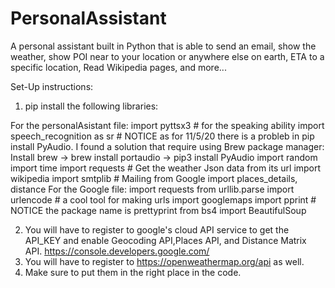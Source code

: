 # PersonalAssistant
A personal assistant built in Python that is able to send an email, show the weather, show POI near to your location or anywhere else on earth, ETA to a specific location, Read Wikipedia pages, and more...


Set-Up instructions:

1. pip install the following libraries:

For the personalAsistant file:
  import pyttsx3 # for the speaking ability
  import speech_recognition as sr  # NOTICE as for 11/5/20 there is a probleb in pip install PyAudio. I found a solution that require using Brew package manager:     Install brew -> brew install portaudio -> pip3 install PyAudio
  import random
  import time
  import requests # Get the weather Json data from its url
  import wikipedia
  import smtplib # Mailing
  from Google import places_details, distance
For the Google file:
  import requests
  from urllib.parse import urlencode  # a cool tool for making urls
  import googlemaps
  import pprint # NOTICE the package name is prettyprint
  from bs4 import BeautifulSoup
  
2. You will have to register to google's cloud API service to get the API_KEY and enable Geocoding API,Places API, and Distance Matrix API. https://console.developers.google.com/
3. You will have to register to https://openweathermap.org/api as well.
4. Make sure to put them in the right place in the code.
